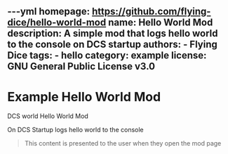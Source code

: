 ---yml
homepage: https://github.com/flying-dice/hello-world-mod
name: Hello World Mod
description: A simple mod that logs hello world to the console on DCS startup
authors:
    - Flying Dice
tags: 
    - hello
category: example
license: GNU General Public License v3.0
---
# Example Hello World Mod

DCS world Hello World Mod

On DCS Startup logs hello world to the console

> This content is presented to the user when they open the mod page
